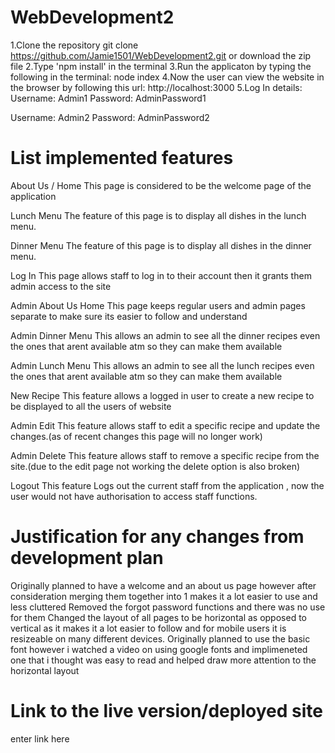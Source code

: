 # WebDevelopment2
1.Clone the repository
git clone https://github.com/Jamie1501/WebDevelopment2.git or download the zip file
2.Type 'npm install' in the terminal
3.Run the applicaton by typing the following in the terminal:
node index
4.Now the user can view the website in the browser by following this url:
http://localhost:3000
5.Log In details:
Username: Admin1
Password: AdminPassword1

Username: Admin2
Password: AdminPassword2

# List implemented features
About Us / Home
This page is considered to be the welcome page of the application

Lunch Menu
The feature of this page is to display all dishes in the lunch menu.

Dinner Menu
The feature of this page is to display all dishes in the dinner menu.

Log In
This page allows staff to log in to their account then it grants them admin access to the site

Admin About Us Home
This page keeps regular users and admin pages separate to make sure its easier to follow and understand

Admin Dinner Menu
This allows an admin to see all the dinner recipes even the ones that arent available atm so they can make them available

Admin Lunch Menu
This allows an admin to see all the lunch recipes even the ones that arent available atm so they can make them available

New Recipe
This feature allows a logged in user to create a new recipe to be displayed to all the users of website

Admin Edit
This feature allows staff to edit a specific recipe and update the changes.(as of recent changes this page will no longer work)

Admin Delete
This feature allows staff to remove a specific recipe from the site.(due to the edit page not working the delete option is also broken)

Logout
This feature Logs out the current staff from the application , now the user would not have authorisation to access staff functions.

# Justification for any changes from development plan
Originally planned to have a welcome and an about us page however after consideration merging them together into 1 makes it a lot easier to use and less cluttered
Removed the forgot password functions and there was no use for them
Changed the layout of all pages to be horizontal as opposed to vertical as it makes it a lot easier to follow and for mobile users it is resizeable on many different devices.
Originally planned to use the basic font however i watched a video on using google fonts and implimeneted one that i thought was easy to read and helped draw more attention to the horizontal layout

# Link to the live version/deployed site
enter link here